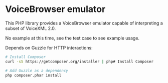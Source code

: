 # VoiceBrowser emulator
This PHP library provides a VoiceBrowser emulator capable of interpreting a subset of VoiceXML 2.0.

No example at this time, see the test case to see example usage.

Depends on Guzzle for HTTP interactions:
```sh
# Install Composer
curl -sS https://getcomposer.org/installer | php# Install Composer

# Add Guzzle as a dependency
php composer.phar install
```